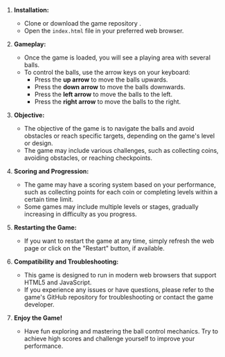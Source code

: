 1. **Installation:**
   - Clone or download the game repository .
   - Open the `index.html` file in your preferred web browser.

2. **Gameplay:**
   - Once the game is loaded, you will see a playing area with several balls.
   - To control the balls, use the arrow keys on your keyboard:
     - Press the **up arrow** to move the balls upwards.
     - Press the **down arrow** to move the balls downwards.
     - Press the **left arrow** to move the balls to the left.
     - Press the **right arrow** to move the balls to the right.

3. **Objective:**
   - The objective of the game is to navigate the balls and avoid obstacles or reach specific targets, depending on the game's level or design.
   - The game may include various challenges, such as collecting coins, avoiding obstacles, or reaching checkpoints.

4. **Scoring and Progression:**
   - The game may have a scoring system based on your performance, such as collecting points for each coin or completing levels within a certain time limit.
   - Some games may include multiple levels or stages, gradually increasing in difficulty as you progress.

5. **Restarting the Game:**
   - If you want to restart the game at any time, simply refresh the web page or click on the "Restart" button, if available.

6. **Compatibility and Troubleshooting:**
   - This game is designed to run in modern web browsers that support HTML5 and JavaScript.
   - If you experience any issues or have questions, please refer to the game's GitHub repository for troubleshooting or contact the game developer.

7. **Enjoy the Game!**
   - Have fun exploring and mastering the ball control mechanics. Try to achieve high scores and challenge yourself to improve your performance.
